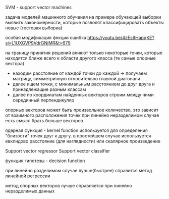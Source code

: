 
SVM - support vector machines


задача моделей машинного обучения на примере обучающей выборки выявить закономерности, которые позволят классифицировать объекты новые (тестовая выборка)


особая модификация фнкции ошибка
https://youtu.be/4zEs9HapqKE?si=L1UXGVP9VdrGNjMR&t=679

на границу принятия решений влияют только некоторые точки, которые находятся ближе всего к области другого класса (те самые опорные вектора)


- находим расстояние от каждой точки до каждой -> 
получаем матрицу, симметричную относительно главной диагонали
- далее ищем точки, с минимальным расстоянием до друг друга и принадлежащие разным классам
- далее по координатам найденных векторов строим между ними серединный перпендикуляр

опорных векторов может быть произвольное количество, это зависит от взаимного расположения точек
при линейно неразделимом случае есть смысл брать больше векторов


ядерная функция - kernel function
используется для определения "близости" точек друг к другу. в простейшем случае используется евклидово расстояние (для наглядности) или скалярное произведение

Support vector regressor
Support vector classifier

функция гипотезы - decision function

при линейно разделимом случае лучше(быстрее) справится метод линейной регрессии

метод опорных векторов лучше справляется при линейно неразделимых данных